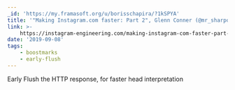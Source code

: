 ```yaml
---
_id: 'https://my.framasoft.org/u/borisschapira/?1kSPYA'
title: '"Making Instagram.com faster: Part 2", Glenn Conner (@mr_sharpoblunto)'
link: >-
    https://instagram-engineering.com/making-instagram-com-faster-part-2-f350c8fba0d4
date: '2019-09-08'
tags:
    - boostmarks
    - early-flush
---
```


<div class="markdown"><p>Early Flush the HTTP response, for faster head interpretation
</p></div>
